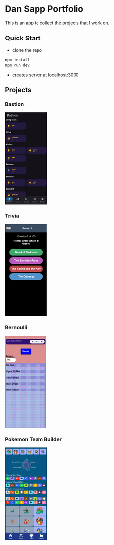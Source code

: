 # Dan Sapp Portfolio

This is an app to collect the projects that I work on.

## Quick Start

- clone the repo

```bash
npm install
npm run dev
```

- creates server at localhost:3000

## Projects

### Bastion
<img src="https://raw.githubusercontent.com/dan-sapp-sandbox/sandbox/refs/heads/main/public/static/images/bastion-screenshot.png" alt="bastion-screenshot" height="300">

### Trivia
<img src="https://raw.githubusercontent.com/dan-sapp-sandbox/sandbox/refs/heads/main/public/static/images/trivia-screenshot.png" alt="trivia-screenshot" height="300">

### Bernoulli
<img src="https://raw.githubusercontent.com/dan-sapp-sandbox/sandbox/refs/heads/main/public/static/images/bernoulli-screenshot.png" alt="bernoulli-screenshot" height="300">

### Pokemon Team Builder
<img src="https://raw.githubusercontent.com/dan-sapp-sandbox/sandbox/refs/heads/main/public/static/images/pokemon-screenshot.png" alt="pokemon-screenshot" height="300">
